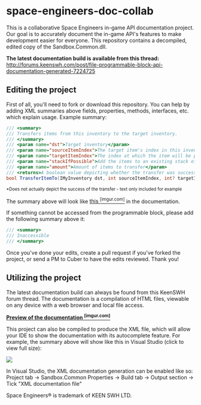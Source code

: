 # space-engineers-doc-collab
This is a collaborative Space Engineers in-game API documentation project.
Our goal is to accurately document the in-game API's features to make development easier for everyone.
This repository contains a decompiled, edited copy of the Sandbox.Common.dll.

**The latest documentation build is available from this thread:** http://forums.keenswh.com/post/file-programmable-block-api-documentation-generated-7224725

## Editing the project
First of all, you'll need to fork or download this repository.
You can help by adding XML summaries above fields, properties, methods, interfaces, etc. which explain usage.
Example summary:
```c#
/// <summary>
/// Transfers items from this inventory to the target inventory.
/// </summary>
/// <param name="dst">Target inventory</param>
/// <param name="sourceItemIndex">The target item's index in this inventory</param>
/// <param name="targetItemIndex">The index at which the item will be placed in the target inventory</param>
/// <param name="stackIfPossible">Add the items to an existing stack of items instead of creating a new stack</param>
/// <param name="amount">Amount of items to transfer</param>
/// <returns>A boolean value depicting whether the transfer was successful*</returns>
bool TransferItemTo(IMyInventory dst, int sourceItemIndex, int? targetItemIndex = null, bool? stackIfPossible = null, MyFixedPoint? amount = null);
```
<sup>*Does not actually depict the success of the transfer - text only included for example</sup>

The summary above will look like [this <sup>[imgur.com]</sup>](http://i.imgur.com/fBiAZ1L.png) in the documentation.

If something cannot be accessed from the programmable block, please add the following summary above it:
```c#
/// <summary>
/// Inaccessible
/// </summary>
```

Once you've done your edits, create a pull request if you've forked the project, or send a PM to Cuber to have the edits reviewed. Thank you!
## Utilizing the project
The latest documentation build can always be found from this KeenSWH forum thread. The documentation is a compilation of HTML files, viewable on any device with a web browser and local file access.

**[Preview of the documentation <sup>[imgur.com]</sup>](http://i.imgur.com/2TZxrJq.png)**

This project can also be compiled to produce the XML file, which will allow your IDE to show the documentation with its autocomplete feature.
For example, the summary above will show like this in Visual Studio (click to view full size):

![](http://i.imgur.com/hWPSJcB.png)

In Visual Studio, the XML documentation generation can be enabled like so: Project tab -> Sandbox.Common Properties -> Build tab -> Output section -> Tick "XML documentation file"


Space Engineers® is trademark of KEEN SWH LTD.
